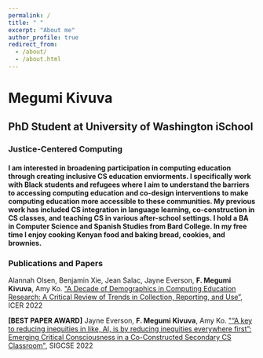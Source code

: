 ```yaml
---
permalink: /
title: " "
excerpt: "About me"
author_profile: true
redirect_from: 
  - /about/
  - /about.html
---
```


# Megumi Kivuva
## PhD Student at University of Washington iSchool
### Justice-Centered Computing

#### I am interested in broadening participation in computing education through creating inclusive CS education enviorments. I specifically work with Black students and refugees where I aim to understand the barriers to accessing computing education and co-design interventions to make computing education more accessible to these communities. My previous work has included CS integration in language learning, co-construction in CS classes, and teaching CS in various after-school settings. I hold a BA in Computer Science and Spanish Studies from Bard College. In my free time I enjoy cooking Kenyan food and baking bread, cookies, and brownies. 

### Publications and Papers

Alannah Olsen, Benjamin Xie, Jean Salac, Jayne Everson, **F. Megumi Kivuva**, Amy Ko. ["A Decade of Demographics in Computing Education Research: A Critical Review of Trends in Collection, Reporting, and Use”](https://doi.org/10.1145/3501385.3543967), ICER 2022 

**[BEST PAPER AWARD]** Jayne Everson, **F. Megumi Kivuva**, Amy Ko. ["“A key to reducing inequities in like, AI, is by reducing inequities everywhere first”: Emerging Critical Consciousness in a Co-Constructed Secondary CS Classroom"](https://doi.org/10.1145/3478431.3499395),  SIGCSE 2022 

